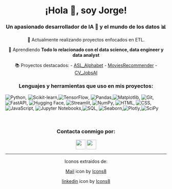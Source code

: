 <div align="center">

  <h1>¡Hola 👋, soy Jorge!</h1>
  
  <h3>Un apasionado desarrollador de IA 🤖 y el mundo de los datos 📊</h3>
  
  🔭 Actualmente realizando proyectos enfocados en ETL.
  
  🌱 Aprendiendo **Todo lo relacionado con el data science, data engineer y data analyst**
  
   📚 Proyectos destacados:
     - <a href="https://github.com/jarodriguezf/ASL_Alphabet" target="_blank">ASL_Alphabet</a>
     - <a href="https://github.com/jarodriguezf/MoviesRecommender" target="_blank">MoviesRecommender</a>
     - <a href="https://github.com/jarodriguezf/CV_JobsAI" target="_blank">CV_JobsAI</a>

  <h3>Lenguajes y herramientas que uso en mis proyectos:</h3>
</div>

![Python](https://img.shields.io/badge/-Python-blue?logo=python&logoColor=white), ![Scikit-learn](https://img.shields.io/badge/-Scikit--learn-F7931E?logo=scikit-learn&logoColor=white),![TensorFlow](https://img.shields.io/badge/-TensorFlow-FF6F00?logo=tensorflow&logoColor=white), ![Pandas](https://img.shields.io/badge/-Pandas-150458?logo=pandas&logoColor=white),![Matplotlib](https://img.shields.io/badge/-Matplotlib-11557C?logo=matplotlib&logoColor=white),
![Git](https://img.shields.io/badge/-Git-F05032?logo=git&logoColor=white), ![FastAPI](https://img.shields.io/badge/-FastAPI-009688?logo=fastapi&logoColor=white), ![Hugging Face](https://img.shields.io/badge/-Hugging%20Face-FF6F52?logo=huggingface&logoColor=white), ![Streamlit](https://img.shields.io/badge/-Streamlit-FF4B4B?logo=streamlit&logoColor=white), ![NumPy](https://img.shields.io/badge/-NumPy-013243?logo=numpy&logoColor=white),
![HTML](https://img.shields.io/badge/-HTML-E34F26?logo=html5&logoColor=white), ![CSS](https://img.shields.io/badge/-CSS-1572B6?logo=css3&logoColor=white),![JavaScript](https://img.shields.io/badge/-JavaScript-F7DF1E?logo=javascript&logoColor=black), ![Jupyter Notebooks](https://img.shields.io/badge/-Jupyter%20Notebooks-orange?logo=jupyter&logoColor=white),![SQL](https://img.shields.io/badge/-SQL-blue?logo=sql&logoColor=white),
![Seaborn](https://img.shields.io/badge/-Seaborn-9B59B6?logo=seaborn&logoColor=white),![Plotly](https://img.shields.io/badge/-Plotly-3F4F75?logo=plotly&logoColor=white),![SciPy](https://img.shields.io/badge/-SciPy-8CAAE6?logo=scipy&logoColor=white)

<br>
<div align="center">
  <h3>Contacta conmigo por:</h3>
  <p>
  <a href="https://www.linkedin.com/in/jorge-alejandro-rodr%C3%ADguez-fern%C3%A1ndez-63a73624a/" target="_blank"><img align="center" src="https://github.com/jarodriguezf/jarodriguezf/assets/112967594/83d62958-4cf8-4127-a63d-d36ce52b94f6" height="30" width="30" /></a>
  <a href="mailto:jarodriguezf123@gmail.com" target="blank"><img align="center" src="https://github.com/jarodriguezf/jarodriguezf/assets/112967594/67ba025b-6f6d-4122-8f21-e9806c0d7e75" height="30" width="30" /></a>
  </p>
  
   <hr>
  <p>Iconos extraidos de:</p>
  <a target="_blank" href="https://icons8.com/icon/35084/circled-envelope">Mail</a> icon by <a target="_blank" href="https://icons8.com">Icons8</a>
  
  <a target="_blank" href="https://icons8.com/icon/114445/linkedin-circled">linkedin</a> icon by <a target="_blank" href="https://icons8.com">Icons8</a>
</div>
